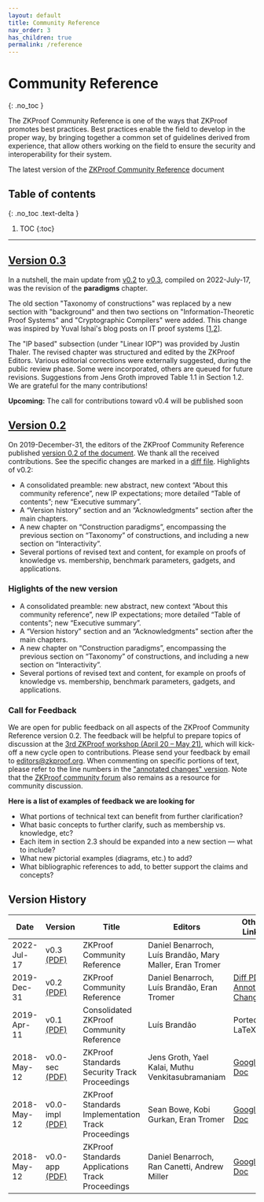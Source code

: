 ```yaml
---
layout: default
title: Community Reference
nav_order: 3
has_children: true
permalink: /reference
---
```


# Community Reference
{: .no_toc }

The ZKProof Community Reference is one of the ways that ZKProof promotes best practices. Best practices enable the field to develop in the proper way, by bringing together a common set of guidelines derived from experience, that allow others working on the field to ensure the security and interoperability for their system. 

The latest version of the [ZKProof Community Reference](/pages/reference/reference.pdf) document


## Table of contents
{: .no_toc .text-delta }

1. TOC
{:toc}

---

## [Version 0.3](/pages/reference/versions/ZkpComRef-0-3.pdf)

In a nutshell, the main update from [v0.2](/pages/reference/versions/ZkpComRef-0-2.pdf) to [v0.3](/pages/reference/versions/ZkpComRef-0-3.pdf), compiled on 2022-July-17, was the revision of the **paradigms** chapter.

The old section "Taxonomy of constructions" was replaced by a new section with "background" and then two sections on "Information-Theoretic Proof Systems" and "Cryptographic Compilers" were added. This change was inspired by Yuval Ishai's blog posts on IT proof systems [[1]([1](https://zkproof.org/2020/08/12/information-theoretic-proof-systems/)),[2](https://zkproof.org/2020/10/15/information-theoretic-proof-systems-part-ii/)].

The "IP based" subsection (under "Linear IOP") was provided by Justin Thaler. The revised chapter was structured and edited by the ZKProof Editors. Various editorial corrections were externally suggested, during the public review phase. Some were incorporated, others are queued for future revisions. Suggestions from Jens Groth improved Table 1.1 in Section 1.2. We are grateful for the many contributions!

**Upcoming:** The call for contributions toward v0.4 will be published soon


## [Version 0.2](/pages/reference/versions/ZkpComRef-0-2.pdf)

On 2019-December-31, the editors of the ZKProof Community Reference published [version 0.2 of the document](/pages/reference/reference.pdf). We thank all the received contributions. See the specific changes are marked in a [diff file](/pages/reference/diffs/diff-v0.2-from-v0.1.pdf). Highlights of v0.2:
- A consolidated preamble: new abstract, new context “About this community reference”, new IP expectations; more detailed “Table of contents”; new “Executive summary”.
- A “Version history” section and an “Acknowledgments” section after the main chapters.
- A new chapter on “Construction paradigms”, encompassing the previous section on “Taxonomy” of constructions, and including a new section on “Interactivity”.
- Several portions of revised text and content, for example on proofs of knowledge vs. membership, benchmark parameters, gadgets, and applications.

### Higlights of the new version

- A consolidated preamble: new abstract, new context “About this community reference”, new IP expectations; more detailed “Table of contents”; new “Executive summary”.
- A “Version history” section and an “Acknowledgments” section after the main chapters.
- A new chapter on “Construction paradigms”, encompassing the previous section on “Taxonomy” of constructions, and including a new section on “Interactivity”.
- Several portions of revised text and content, for example on proofs of knowledge vs. membership, benchmark parameters, gadgets, and applications.


### Call for Feedback 
  
We are open for public feedback on all aspects of the ZKProof Community Reference version 0.2. The feedback will be helpful to prepare topics of discussion at the [3rd ZKProof workshop (April 20 – May 21)](https://zkproof.org/events/workshop3), which will kick-off a new cycle open to contributions. Please send your feedback by email to [editors@zkproof.org](mailto:editors@zkproof.org). When commenting on specific portions of text, please refer to the line numbers in the ["annotated changes" version](/pages/reference/diffs/changes-v0.2-from-v0.1.pdf). Note that the [ZKProof community forum](https://community.zkproof.org) also remains as a resource for community discussion.

**Here is a list of examples of feedback we are looking for**

- What portions of technical text can benefit from further clarification?
- What basic concepts to further clarify, such as membership vs. knowledge, etc?
- Each item in section 2.3 should be expanded into a new section — what to include?
- What new pictorial examples (diagrams, etc.) to add?
- What bibliographic references to add, to better support the claims and concepts?


## Version History


Date | Version | Title | Editors | Other Links
-----|---------|-------|---------|---------
2022-Jul-17 | v0.3 [(PDF)](/pages/reference/versions/ZkpComRef-0-3.pdf) | ZKProof Community Reference | Daniel Benarroch, Luís Brandão, Mary Maller, Eran Tromer | 
2019-Dec-31 | v0.2 [(PDF)](/pages/reference/versions/ZkpComRef-0-2.pdf) | ZKProof Community Reference | Daniel Benarroch, Luís Brandão, Eran Tromer | [Diff PDF](/pages/reference/diffs/diff-v0.2-from-v0.1.pdf) & [Annotated Changes](/pages/reference/difs/changes-v0.2-from-v0.1.pdf)
2019-Apr-11 | v0.1 [(PDF)](/pages/reference/versions/ZkpComRef-0-1.pdf) | Consolidated ZKProof Community Reference | Luís Brandão | Ported to LaTeX
2018-May-12 | v0.0-sec [(PDF)](/pages/reference/versions/zkproof-security-20180801.pdf) | ZKProof Standards Security Track Proceedings | Jens Groth, Yael Kalai, Muthu Venkitasubramaniam | [Google Doc](https://docs.google.com/document/d/1uXKovVpYuXRybCpFH97iMm9IVhzr2zfWCzrVm9jl5JA/edit?usp=sharing)
2018-May-12 | v0.0-impl [(PDF)](/pages/reference/versions/zkproof-implementation-20180801.pdf) | ZKProof Standards Implementation Track Proceedings | Sean Bowe, Kobi Gurkan, Eran Tromer | [Google Doc](https://docs.google.com/document/d/1gcSXlQp1NOSza-8dBczL3X0KbLNvsYn4JXbpDMhUF2c/edit?usp=sharing)
2018-May-12 | v0.0-app [(PDF)](/pages/reference/versions/zkproof-applications-20180801.pdf) | ZKProof Standards Applications Track Proceedings | Daniel Benarroch, Ran Canetti, Andrew Miller | [Google Doc](https://docs.google.com/document/d/1spgtYG8iXZ_NjUXdN8AEdKdGmaulE8r-mf7NsQ-_y4E/edit?usp=sharing)
